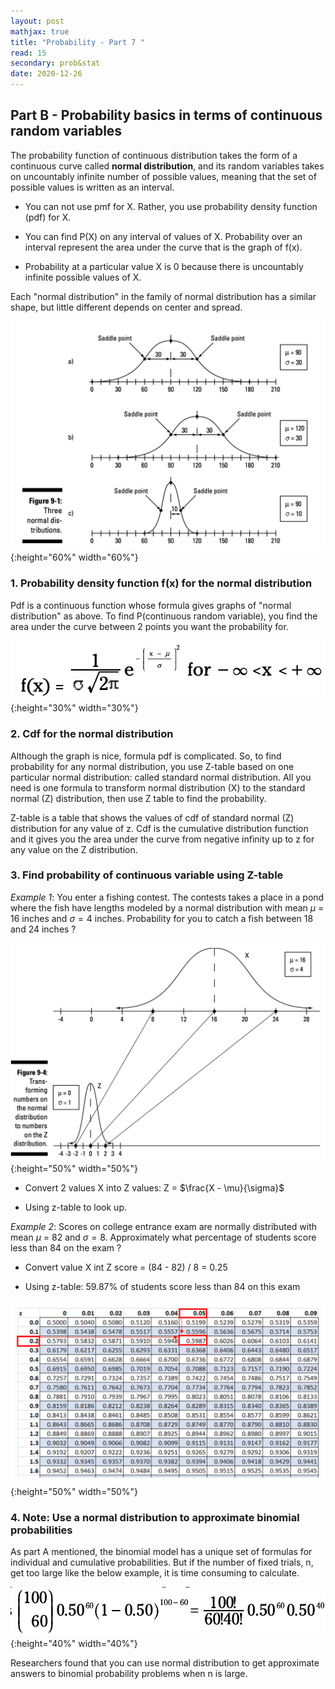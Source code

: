 ```yaml
---
layout: post
mathjax: true
title: "Probability - Part 7 "
read: 15
secondary: prob&stat
date: 2020-12-26
---
```


## Part B - Probability basics in terms of continuous random variables

The probability function of continuous distribution takes the form of a continuous curve called **normal distribution**, and its random variables takes on uncountably infinite number of possible values, meaning that the set of possible values is written as an interval. 

+ You can not use pmf for X. Rather, you use probability density function (pdf) for X. 
  
+ You can find P(X) on any interval of values of X. Probability over an interval represent the area under the curve that is the graph of f(x). 
  
+ Probability at a particular value X is 0 because there is uncountably infinite possible values of X.

Each "normal distribution" in the family of normal distribution has a similar shape, but little different depends on center and spread. 

![](/sources/prob6-1.png){:height="60%" width="60%"}

### 1. Probability density function f(x) for the normal distribution

Pdf is a continuous function whose formula gives graphs of "normal distribution" as above. To find P(continuous random variable), you find the area under the curve between 2 points you want the probability for. 

![](/sources/prob6-2.png){:height="30%" width="30%"}

### 2. Cdf for the normal distribution

Although the graph is nice, formula pdf is complicated. So, to find probability for any normal distribution, you use Z-table based on one particular normal distribution: called standard normal distribution. All you need is one formula to transform normal distribution (X) to the standard normal (Z) distribution, then use Z table to find the probability. 

Z-table is a table that shows the values of cdf of standard normal (Z) distribution for any value of z. Cdf is the cumulative distribution function and it gives you the area under the curve from negative infinity up to z for any value on the Z distribution.

### 3. Find probability of continuous variable using Z-table

*Example 1*: You enter a fishing contest. The contests takes a place in a pond where the fish have lengths modeled by a normal distribution with mean $\mu$ = 16 inches and $\sigma = 4$ inches. Probability for you to catch a fish between 18 and 24 inches ? 

![](/sources/prob6-3.png){:height="50%" width="50%"}

+ Convert 2 values X into Z values: Z = $\frac{X - \mu}{\sigma}$

+ Using z-table to look up. 

*Example 2*: Scores on college entrance exam are normally distributed with mean $\mu$ = 82 and $\sigma = 8$. Approximately what percentage of students score less than 84 on the exam ?

+ Convert value X int Z score = (84 - 82) / 8 = 0.25

+ Using z-table: 59.87% of students score less than 84 on this exam
  
![](/sources/prob6-4.png){:height="50%" width="50%"}

### 4. Note: Use a normal distribution to approximate binomial probabilities

As part A mentioned, the binomial model has a unique set of formulas for individual and cumulative probabilities. But if the number of fixed trials, n, get too large like the below example, it is time consuming to calculate.

![](/sources/prob6-5.png){:height="40%" width="40%"}

Researchers found that you can use normal distribution to get approximate answers to binomial probability problems when n is large. 
